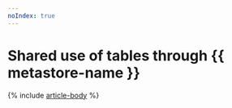 ```yaml
---
noIndex: true
---
```


# Shared use of tables through {{ metastore-name }}

{% include [article-body](../../_tutorials/dataplatform/data-processing/data-processing-to-data-processing.md) %}
